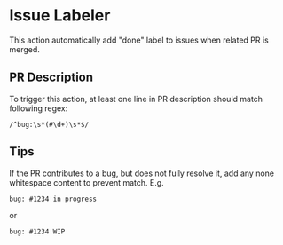 # Issue Labeler
This action automatically add "done" label to issues when related PR is merged.

## PR Description
To trigger this action, at least one line in PR description should match following regex:

```regex
/^bug:\s*(#\d+)\s*$/
```

## Tips
If the PR contributes to a bug, but does not fully resolve it, add any none whitespace content to prevent match. E.g.
```
bug: #1234 in progress
```

or
```
bug: #1234 WIP
```
